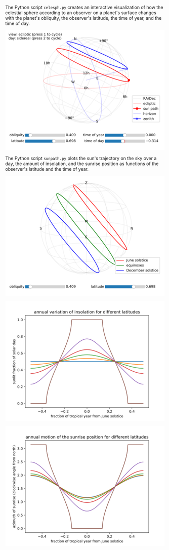 The Python script `celesph.py` creates an interactive visualization of how the celestial sphere according to an observer on a planet's surface changes with the planet's obliquity, the observer's latitude, the time of year, and the time of day.

![Interactive visualization of the celestial sphere](images/celesph.svg)

The Python script `sunpath.py` plots the sun's trajectory on the sky over a day, the amount of insolation, and the sunrise position as functions of the observer's latitude and the time of year.

![Interactive visualization of sun paths](images/sunpath1.svg)

![Plot of insolation as function of latitude and time of year](images/sunpath2.svg)

![Plot of sunrise position as function of latitude and time of year](images/sunpath3.svg)
